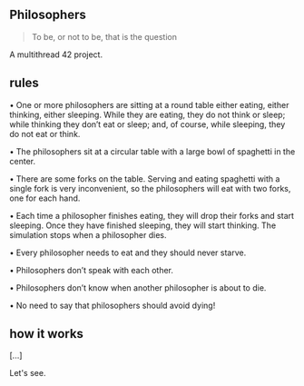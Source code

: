 ## Philosophers

> To be, or not to be, that is the question

A multithread 42 project.

## rules

• One or more philosophers are sitting at a round table either eating, either thinking, either sleeping. While they are eating, they do not think or sleep; while thinking they don’t eat or sleep; and, of course, while sleeping, they do not eat or think.

• The philosophers sit at a circular table with a large bowl of spaghetti in the center.

• There are some forks on the table. Serving and eating spaghetti with a single fork
is very inconvenient, so the philosophers will eat with two forks, one for each hand.

• Each time a philosopher finishes eating, they will drop their forks and start sleeping. Once they have finished sleeping, they will start thinking. The simulation stops when a philosopher dies.

• Every philosopher needs to eat and they should never starve.

• Philosophers don’t speak with each other.

• Philosophers don’t know when another philosopher is about to die.

• No need to say that philosophers should avoid dying!


## how it works


[...]

Let's see.